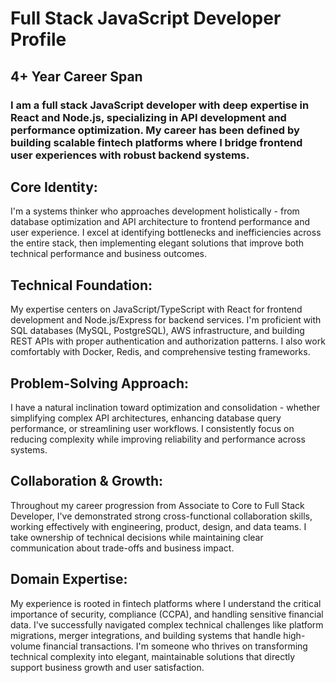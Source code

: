 # Full Stack JavaScript Developer Profile

## 4+ Year Career Span

### I am a full stack JavaScript developer with deep expertise in React and Node.js, specializing in API development and performance optimization. My career has been defined by building scalable fintech platforms where I bridge frontend user experiences with robust backend systems.

## Core Identity:

I'm a systems thinker who approaches development holistically - from database optimization and API architecture to frontend performance and user experience. I excel at identifying bottlenecks and inefficiencies across the entire stack, then implementing elegant solutions that improve both technical performance and business outcomes.

## Technical Foundation:

My expertise centers on JavaScript/TypeScript with React for frontend development and Node.js/Express for backend services. I'm proficient with SQL databases (MySQL, PostgreSQL), AWS infrastructure, and building REST APIs with proper authentication and authorization patterns. I also work comfortably with Docker, Redis, and comprehensive testing frameworks.

## Problem-Solving Approach:

I have a natural inclination toward optimization and consolidation - whether simplifying complex API architectures, enhancing database query performance, or streamlining user workflows. I consistently focus on reducing complexity while improving reliability and performance across systems.

## Collaboration & Growth:

Throughout my career progression from Associate to Core to Full Stack Developer, I've demonstrated strong cross-functional collaboration skills, working effectively with engineering, product, design, and data teams. I take ownership of technical decisions while maintaining clear communication about trade-offs and business impact.

## Domain Expertise:

My experience is rooted in fintech platforms where I understand the critical importance of security, compliance (CCPA), and handling sensitive financial data. I've successfully navigated complex technical challenges like platform migrations, merger integrations, and building systems that handle high-volume financial transactions.
I'm someone who thrives on transforming technical complexity into elegant, maintainable solutions that directly support business growth and user satisfaction.
